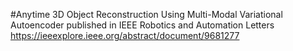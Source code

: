 #Anytime 3D Object Reconstruction Using Multi-Modal Variational Autoencoder
published in IEEE Robotics and Automation Letters
https://ieeexplore.ieee.org/abstract/document/9681277
